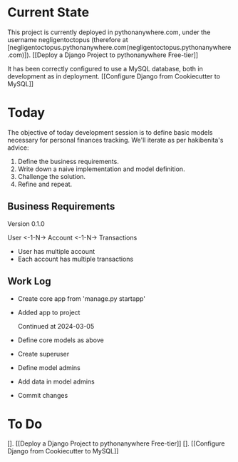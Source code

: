 # Current State

This project is currently deployed in pythonanywhere.com, under the username negligentoctopus (therefore at [negligentoctopus.pythonanywhere.com(negligentoctopus.pythonanywhere.com)]). [[Deploy a Django Project to pythonanywhere Free-tier]]

It has been correctly configured to use a MySQL database, both in development as in deployment. [[Configure Django from Cookiecutter to MySQL]]

# Today

The objective of today development session is to define basic models necessary for personal finances tracking.
We'll iterate as per hakibenita's advice:
1. Define the business requirements.
2. Write down a naive implementation and model definition.
3. Challenge the solution.
4. Refine and repeat.

## Business Requirements

Version 0.1.0

User <-1-N-> Account <-1-N-> Transactions

* User has multiple account
* Each account has multiple transactions

## Work Log

* Create core app from 'manage.py startapp'
* Added app to project

    Continued at 2024-03-05
* Define core models as above
* Create superuser
* Define model admins
* Add data in model admins

* Commit changes

# To Do
[]. [[Deploy a Django Project to pythonanywhere Free-tier]]
[]. [[Configure Django from Cookiecutter to MySQL]]
